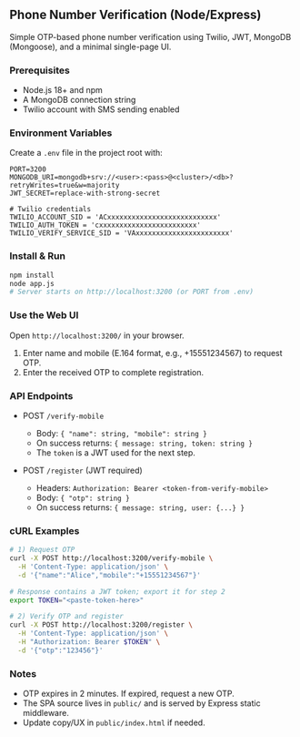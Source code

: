 ## Phone Number Verification (Node/Express)

Simple OTP-based phone number verification using Twilio, JWT, MongoDB (Mongoose), and a minimal single-page UI.

### Prerequisites
- Node.js 18+ and npm
- A MongoDB connection string
- Twilio account with SMS sending enabled

### Environment Variables
Create a `.env` file in the project root with:

```env
PORT=3200
MONGODB_URI=mongodb+srv://<user>:<pass>@<cluster>/<db>?retryWrites=true&w=majority
JWT_SECRET=replace-with-strong-secret

# Twilio credentials
TWILIO_ACCOUNT_SID = 'ACxxxxxxxxxxxxxxxxxxxxxxxxxxx'
TWILIO_AUTH_TOKEN = 'cxxxxxxxxxxxxxxxxxxxxxxxx'
TWILIO_VERIFY_SERVICE_SID = 'VAxxxxxxxxxxxxxxxxxxxxxxx'
```

### Install & Run
```bash
npm install
node app.js
# Server starts on http://localhost:3200 (or PORT from .env)
```

### Use the Web UI
Open `http://localhost:3200/` in your browser.
1) Enter name and mobile (E.164 format, e.g., +15551234567) to request OTP.
2) Enter the received OTP to complete registration.

### API Endpoints
- POST `/verify-mobile`
  - Body: `{ "name": string, "mobile": string }`
  - On success returns: `{ message: string, token: string }`
  - The `token` is a JWT used for the next step.

- POST `/register` (JWT required)
  - Headers: `Authorization: Bearer <token-from-verify-mobile>`
  - Body: `{ "otp": string }`
  - On success returns: `{ message: string, user: {...} }`

### cURL Examples
```bash
# 1) Request OTP
curl -X POST http://localhost:3200/verify-mobile \
  -H 'Content-Type: application/json' \
  -d '{"name":"Alice","mobile":"+15551234567"}'

# Response contains a JWT token; export it for step 2
export TOKEN="<paste-token-here>"

# 2) Verify OTP and register
curl -X POST http://localhost:3200/register \
  -H 'Content-Type: application/json' \
  -H "Authorization: Bearer $TOKEN" \
  -d '{"otp":"123456"}'
```

### Notes
- OTP expires in 2 minutes. If expired, request a new OTP.
- The SPA source lives in `public/` and is served by Express static middleware.
- Update copy/UX in `public/index.html` if needed.


